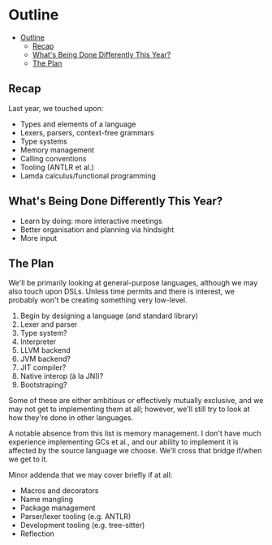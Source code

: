 # Outline

- [Outline](#outline)
  - [Recap](#recap)
  - [What's Being Done Differently This Year?](#whats-being-done-differently-this-year)
  - [The Plan](#the-plan)

## Recap

Last year, we touched upon:

- Types and elements of a language
- Lexers, parsers, context-free grammars
- Type systems
- Memory management
- Calling conventions
- Tooling (ANTLR et al.)
- Lamda calculus/functional programming

## What's Being Done Differently This Year?

- Learn by doing: more interactive meetings
- Better organisation and planning via hindsight
- More input

## The Plan

We'll be primarily looking at general-purpose languages, although we may also touch upon DSLs. Unless time permits and there is interest, we probably won't be creating something very low-level.

1. Begin by designing a language (and standard library)
2. Lexer and parser
3. Type system?
4. Interpreter
5. LLVM backend
6. JVM backend?
7. JIT compiler?
8. Native interop (à la JNI)?
9. Bootstraping?

Some of these are either ambitious or effectively mutually exclusive, and we may not get to implementing them at all; however, we'll still try to look at how they're done in other languages.

A notable absence from this list is memory management. I don't have much experience implementing GCs et al., and our ability to implement it is affected by the source language we choose. We'll cross that bridge if/when we get to it.

Minor addenda that we may cover briefly if at all:

- Macros and decorators
- Name mangling
- Package management
- Parser/lexer tooling (e.g. ANTLR)
- Development tooling (e.g. tree-sitter)
- Reflection
